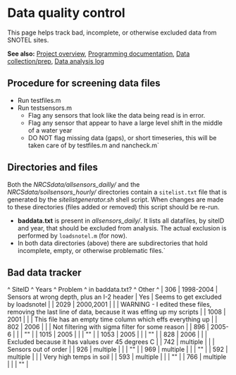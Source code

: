 # Data quality control

This page helps track bad, incomplete, or otherwise excluded data from
SNOTEL sites.

 **See also:** [Project overview](overview.md), [Programming documentation](programdocs.md), [Data collection/prep](data.md), [Data analysis log](analysislog_1.md)

## Procedure for screening data files

- Run testfiles.m
- Run testsensors.m
  - Flag any sensors that look like the data being read is in error.
  - Flag any sensor that appear to have a large level shift in the middle of a water year
  - DO NOT flag missing data (gaps), or short timeseries, this will be taken care of by testfiles.m and nancheck.m`

## Directories and files

Both the *NRCSdata/allsensors_dailly/* and the
*NRCSdata/soilsensors_hourly/* directories contain a `sitelist.txt` file that is generated by the *sitelistgenerator.sh* shell script.
When changes are made to these directories (files added or removed) this
script should be re-run.

* **baddata.txt** is present in *allsensors_daily/*. It lists all datafiles, by siteID and year, that should be excluded from analysis. The actual exclusion is performed by `loadsnotel.m` (for now).
* In both data directories (above) there are subdirectories that hold incomplete, empty, or otherwise problematic files.`

## Bad data tracker

\^ SiteID \^ Years \^ Problem \^ in baddata.txt? \^ Other \^ | 306 |
1998-2004 | Sensors at wrong depth, plus an I-2 header | Yes | Seems to
get excluded by loadsnotel | | 2029 | 2000,2001 | | | WARNING - I edited
these files, removing the last line of data, because it was effing up my
scripts | | 1008 | 2001 | | | This file has an empty time column which
effs everything up | | 802 | 2006 | | | Not filtering with sigma filter
for some reason | | 896 | 2005-6 | | | "" | | 1015 | 2005 | | | "" | |
1053 | 2005 | | | "" | | 828 | 2006 | | | Excluded because it has values
over 45 degrees C | | 742 | multiple | | | Sensors out of order | | 926
| multiple | | | "" | | 969 | multiple | | | "" | | 592 | multiple | | |
Very high temps in soil | | 593 | multiple | | | "" | | 766 | multiple |
| | "" |
